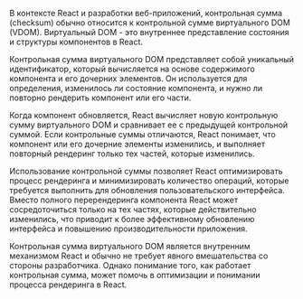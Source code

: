 В контексте React и разработки веб-приложений, контрольная сумма (checksum) обычно относится к контрольной сумме виртуального DOM (VDOM). Виртуальный DOM - это внутреннее представление состояния и структуры компонентов в React.

Контрольная сумма виртуального DOM представляет собой уникальный идентификатор, который вычисляется на основе содержимого компонента и его дочерних элементов. Он используется для определения, изменилось ли состояние компонента, и нужно ли повторно рендерить компонент или его части.

Когда компонент обновляется, React вычисляет новую контрольную сумму виртуального DOM и сравнивает ее с предыдущей контрольной суммой. Если контрольные суммы отличаются, React понимает, что компонент или его дочерние элементы изменились, и выполняет повторный рендеринг только тех частей, которые изменились.

Использование контрольной суммы позволяет React оптимизировать процесс рендеринга и минимизировать количество операций, которые требуется выполнить для обновления пользовательского интерфейса. Вместо полного перерендеринга компонента React может сосредоточиться только на тех частях, которые действительно изменились, что приводит к более эффективному обновлению интерфейса и повышению производительности приложения.

Контрольная сумма виртуального DOM является внутренним механизмом React и обычно не требует явного вмешательства со стороны разработчика. Однако понимание того, как работает контрольная сумма, может помочь в оптимизации и понимании процесса рендеринга в React.